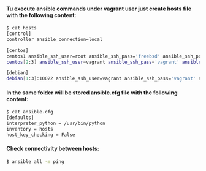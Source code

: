 #### Tu execute ansible commands under **vagrant** user just create **hosts** file with the following content:
```bash
$ cat hosts
[control]
controller ansible_connection=local

[centos]
centos1 ansible_ssh_user=root ansible_ssh_pass='freebsd' ansible_ssh_port=10022 ansible_become=true
centos[2:3] ansible_ssh_user=vagrant ansible_ssh_pass='vagrant' ansible_ssh_port=10022 ansible_become=true

[debian]
debian[1:3]:10022 ansible_ssh_user=vagrant ansible_ssh_pass='vagrant' ansible_become=true
```

#### In the same folder will be stored **ansible.cfg** file with the following content: 
```bash
$ cat ansible.cfg
[defaults]
interpreter_python = /usr/bin/python
inventory = hosts
host_key_checking = False
```

#### Check connectivity between hosts:
```bash
$ ansible all -m ping
```

